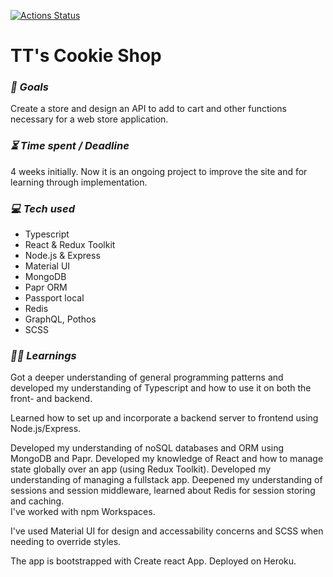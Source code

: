 [![Actions Status](https://github.com/TintinHamrin/Cookie-Shop/workflows/Automated%20tests/badge.svg)](https://github.com/TintinHamrin/Cookie-Shop/actions)

# TT's Cookie Shop

### ***🎯 Goals***

Create a store and design an API to add to cart and other functions necessary for a web store application.

### ***⏳ Time spent / Deadline***

4 weeks initially. Now it is an ongoing project to improve the site and for learning through implementation. 

### ***💻 Tech used***

* Typescript
* React & Redux Toolkit
* Node.js & Express
* Material UI
* MongoDB
* Papr ORM  
* Passport local
* Redis
* GraphQL, Pothos
* SCSS

### ***👨‍🎓 Learnings***

Got a deeper understanding of general programming patterns and developed my understanding of Typescript and how to use it on both the front- and backend.

Learned how to set up and incorporate a backend server to frontend using Node.js/Express.

Developed my understanding of noSQL databases and ORM using MongoDB and Papr. Developed my knowledge of React and how to manage state globally over an app (using Redux Toolkit). Developed my understanding of managing a fullstack app. Deepened my understanding of sessions and session middleware, learned about Redis for session storing and caching.  
I've worked with npm Workspaces.

I've used Material UI for design and accessability concerns and SCSS when needing to override styles. 

The app is bootstrapped with Create react App. 
Deployed on Heroku.
